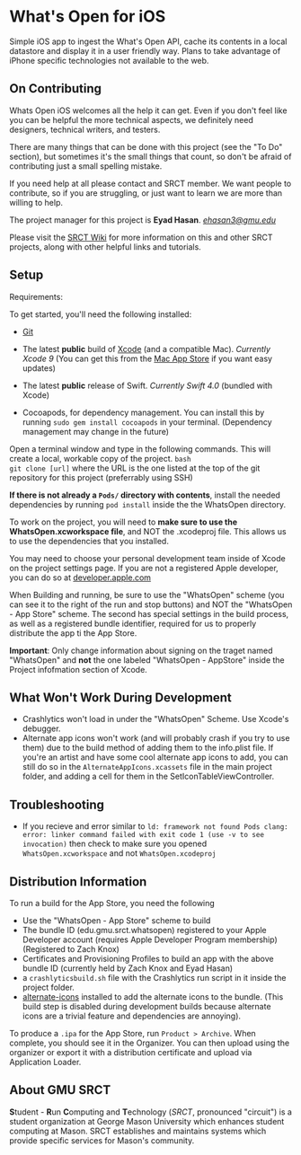 

What's Open for iOS
===

Simple iOS app to ingest the What's Open API, cache its contents in a local datastore and display it in a user friendly way. Plans to take advantage of iPhone specific technologies not available to the web.



On Contributing
---

Whats Open iOS  welcomes all the help it can get. Even if you don't feel like you can be helpful the more technical aspects, we definitely need designers, technical writers, and testers.

There are many things that can be done with this project (see the "To Do" section), but sometimes it's the small things that count, so don't be afraid of contributing just a small spelling mistake.

If you need help at all please contact and SRCT member. We want people to contribute, so if you are struggling, or just want to learn we are more than willing to help.

The project manager for this project is **Eyad Hasan**. *ehasan3@gmu.edu*

Please visit the [SRCT Wiki](http://wiki.srct.gmu.edu/) for more information on this and other SRCT projects, along with other helpful links and tutorials.


Setup
---

Requirements:

To get started, you'll need the following installed:
* [Git](http://git-scm.com/book/en/Getting-Started-Installing-Git)

* The latest **public** build of [Xcode](https://developer.apple.com/xcode/) (and a compatible Mac). *Currently Xcode 9* (You can get this from the [Mac App Store](https://itunes.apple.com/us/app/xcode/id497799835?mt=12) if you want easy updates)

* The latest **public** release of Swift. *Currently Swift 4.0* (bundled with Xcode)

* Cocoapods, for dependency management. You can install this by running `sudo gem install cocoapods` in your terminal. (Dependency management may change in the future)


Open a terminal window and type in the following commands. This will create a local, workable copy of the project.
  ``bash``  
  ``git clone [url]`` where the URL is the one listed at the top of the git repository for this project (preferrably using SSH)

**If there is not already a `Pods/` directory with contents**, install the needed dependencies by running
  ``pod install``
inside the the WhatsOpen directory.

To work on the project, you will need to **make sure to use the WhatsOpen.xcworkspace file**, and NOT the .xcodeproj file. This allows us to use the dependencies that you installed.

You may need to choose your personal development team inside of Xcode on the project settings page. If you are not a registered Apple developer, you can do so at [developer.apple.com](https://developer.apple.com/)

When Building and running, be sure to use the "WhatsOpen" scheme (you can see it to the right of the run and stop buttons) and NOT the "WhatsOpen - App Store" scheme. The second has special settings in the build process, as well as a registered bundle identifier, required for us to properly distribute the app ti the App Store.

**Important**: Only change information about signing on the traget named "WhatsOpen" and **not** the one labeled "WhatsOpen - AppStore" inside the Project infofmation section of Xcode.

What Won't Work During Development
---
- Crashlytics won't load in under the "WhatsOpen" Scheme. Use Xcode's debugger.
- Alternate app icons won't work (and will probably crash if you try to use them) due to the build method of adding them to the info.plist file. If you're an artist and have some cool alternate app icons to add, you can still do so in the `AlternateAppIcons.xcassets` file in the main project folder, and adding a cell for them in the SetIconTableViewController.

Troubleshooting
---
* If you recieve and error similar to ``ld: framework not found Pods
clang: error: linker command failed with exit code 1 (use -v to see invocation)`` then check to make sure you opened ``WhatsOpen.xcworkspace`` and not ``WhatsOpen.xcodeproj``

Distribution Information
---
To run a build for the App Store, you need the following
- Use the "WhatsOpen - App Store" scheme to build
- The bundle ID (edu.gmu.srct.whatsopen) registered to your Apple Developer account (requires Apple Developer Program membership) (Registered to Zach Knox)
- Certificates and Provisioning Profiles to build an app with the above bundle ID (currently held by Zach Knox and Eyad Hasan)
- a `crashlyticsbuild.sh` file with the Crashlytics run script in it inside the project folder.
- [alternate-icons](https://github.com/alexaubry/alternate-icons) installed to add the alternate icons to the bundle. (This build step is disabled during development builds because alternate icons are a trivial feature and dependencies are annoying).

To produce a `.ipa` for the App Store, run `Product > Archive`. When complete, you should see it in the Organizer. You can then upload using the organizer or export it with a distribution certificate and upload via Application Loader.

About GMU SRCT
---
**S**tudent - **R**un **C**omputing and **T**echnology (*SRCT*, pronounced "circuit") is a student organization at George Mason University which enhances student computing at Mason. SRCT establishes and maintains systems which provide specific services for Mason's community.
